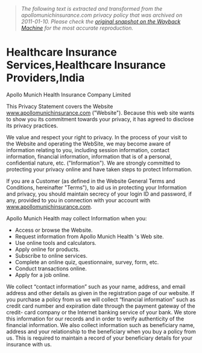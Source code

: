 > *The following text is extracted and transformed from the apollomunichinsurance.com privacy policy that was archived on 2011-01-10. Please check the [original snapshot on the Wayback Machine](https://web.archive.org/web/20110110081003id_/http%3A//www.apollomunichinsurance.com/privacy-policy.aspx) for the most accurate reproduction.*

# Healthcare Insurance Services,Healthcare Insurance Providers,India

Apollo Munich Health Insurance Company Limited

This Privacy Statement covers the Website www.apollomunichinsurance.com ("Website"). Because this web site wants to show you its commitment towards your privacy, it has agreed to disclose its privacy practices.

We value and respect your right to privacy. In the process of your visit to the Website and operating the WebSite, we may become aware of information relating to you, including session information, contact information, financial information, information that is of a personal, confidential nature, etc. ("Information"). We are strongly committed to protecting your privacy online and have taken steps to protect Information.

If you are a Customer (as defined in the Website General Terms and Conditions, hereinafter "Terms"), to aid us in protecting your Information and privacy, you should maintain secrecy of your login ID and password, if any, provided to you in connection with your account with www.apollomunichinsurance.com.

Apollo Munich Health may collect Information when you:

  * Access or browse the Website.
  * Request information from Apollo Munich Health 's Web site.
  * Use online tools and calculators.
  * Apply online for products.
  * Subscribe to online services.
  * Complete an online quiz, questionnaire, survey, form, etc.
  * Conduct transactions online.
  * Apply for a job online.



We collect “contact information” such as your name, address, and email address and other details as given in the registration page of our website. If you purchase a policy from us we will collect “financial information” such as credit card number and expiration date through the payment gateway of the credit- card company or the Internet banking service of your bank. We store this information for our records and in order to verify authenticity of the financial information. We also collect information such as beneficiary name, address and your relationship to the beneficiary when you buy a policy from us. This is required to maintain a record of your beneficiary details for your insurance with us.
